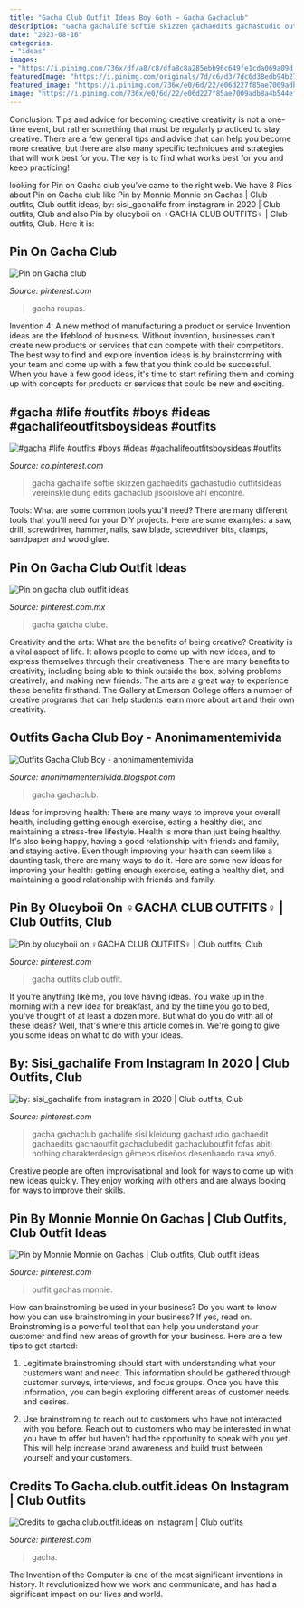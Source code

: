 ```yaml
---
title: "Gacha Club Outfit Ideas Boy Goth ~ Gacha Gachaclub"
description: "Gacha gachalife softie skizzen gachaedits gachastudio outfitsideas vereinskleidung edits gachaclub jisooislove ahí encontré"
date: "2023-08-16"
categories:
- "ideas"
images:
- "https://i.pinimg.com/736x/df/a8/c8/dfa8c8a285ebb96c649fe1cda069a09d.jpg"
featuredImage: "https://i.pinimg.com/originals/7d/c6/d3/7dc6d38edb94b270be8078e50f3f94e4.jpg"
featured_image: "https://i.pinimg.com/736x/e0/6d/22/e06d227f85ae7009adb8a4b544ef320c.jpg"
image: "https://i.pinimg.com/736x/e0/6d/22/e06d227f85ae7009adb8a4b544ef320c.jpg"
---
```



Conclusion: Tips and advice for becoming creative
creativity is not a one-time event, but rather something that must be regularly practiced to stay creative. There are a few general tips and advice that can help you become more creative, but there are also many specific techniques and strategies that will work best for you. The key is to find what works best for you and keep practicing!

	

		
looking for Pin on Gacha club you've came to the right web. We have 8 Pics about Pin on Gacha club like Pin by Monnie Monnie on Gachas | Club outfits, Club outfit ideas, by: sisi_gachalife from instagram in 2020 | Club outfits, Club and also Pin by olucyboii on ‍♀️GACHA CLUB OUTFITS‍♀️ | Club outfits, Club. Here it is:
		
    
## Pin On Gacha Club

<img loading=lazy src="https://i.pinimg.com/736x/a4/df/81/a4df8138c4e02f6c543bce87db1fddf4.jpg" onerror="this.onerror=null;this.src='https://tse1.mm.bing.net/th?id=OIP.zCMxm7E2GF88A50IzlljwQHaNA&amp;pid=15.1';" alt="Pin on Gacha club">

_Source: pinterest.com_

>gacha roupas. 

	

Invention 4: A new method of manufacturing a product or service
Invention ideas are the lifeblood of business. Without invention, businesses can't create new products or services that can compete with their competitors. The best way to find and explore invention ideas is by brainstorming with your team and come up with a few that you think could be successful. When you have a few good ideas, it's time to start refining them and coming up with concepts for products or services that could be new and exciting.

    
## #gacha #life #outfits #boys #ideas #gachalifeoutfitsboysideas #outfits

<img loading=lazy src="https://i.pinimg.com/736x/fe/d4/e9/fed4e91f09405beababd077e8bb0ac3a.jpg" onerror="this.onerror=null;this.src='https://tse1.mm.bing.net/th?id=OIP.8Ki02KXqrGUdSTOmKBHclQHaHS&amp;pid=15.1';" alt="#gacha #life #outfits #boys #ideas #gachalifeoutfitsboysideas #outfits">

_Source: co.pinterest.com_

>gacha gachalife softie skizzen gachaedits gachastudio outfitsideas vereinskleidung edits gachaclub jisooislove ahí encontré. 

	

Tools: What are some common tools you'll need?
There are many different tools that you'll need for your DIY projects. Here are some examples: a saw, drill, screwdriver, hammer, nails, saw blade, screwdriver bits, clamps, sandpaper and wood glue.

    
## Pin On Gacha Club Outfit Ideas

<img loading=lazy src="https://i.pinimg.com/736x/a9/0b/3f/a90b3f9141724ac26e6431d24f6390f2.jpg" onerror="this.onerror=null;this.src='https://tse2.mm.bing.net/th?id=OIP.Gdg4lRm66CVP7x1gJ8--6gHaJX&amp;pid=15.1';" alt="Pin on gacha club outfit ideas">

_Source: pinterest.com.mx_

>gacha gatcha clube. 

	

Creativity and the arts: What are the benefits of being creative?
Creativity is a vital aspect of life. It allows people to come up with new ideas, and to express themselves through their creativeness. There are many benefits to creativity, including being able to think outside the box, solving problems creatively, and making new friends. The arts are a great way to experience these benefits firsthand. The Gallery at Emerson College offers a number of creative programs that can help students learn more about art and their own creativity.

    
## Outfits Gacha Club Boy - Anonimamentemivida

<img loading=lazy src="https://wallpapercave.com/wp/wp8351693.jpg" onerror="this.onerror=null;this.src='https://tse1.mm.bing.net/th?id=OIP.Z_sWAFPmwPvUCrZnp71bBQHaEo&amp;pid=15.1';" alt="Outfits Gacha Club Boy - anonimamentemivida">

_Source: anonimamentemivida.blogspot.com_

>gacha gachaclub. 

	

Ideas for improving health: There are many ways to improve your overall health, including getting enough exercise, eating a healthy diet, and maintaining a stress-free lifestyle.
Health is more than just being healthy. It's also being happy, having a good relationship with friends and family, and staying active. Even though improving your health can seem like a daunting task, there are many ways to do it. Here are some new ideas for improving your health: getting enough exercise, eating a healthy diet, and maintaining a good relationship with friends and family.

    
## Pin By Olucyboii On ‍♀️GACHA CLUB OUTFITS‍♀️ | Club Outfits, Club

<img loading=lazy src="https://i.pinimg.com/736x/df/a8/c8/dfa8c8a285ebb96c649fe1cda069a09d.jpg" onerror="this.onerror=null;this.src='https://tse4.mm.bing.net/th?id=OIP.iyW8AeIDhbgC9fEjRUNCfQHaFh&amp;pid=15.1';" alt="Pin by olucyboii on ‍♀️GACHA CLUB OUTFITS‍♀️ | Club outfits, Club">

_Source: pinterest.com_

>gacha outfits club outfit. 

	

If you're anything like me, you love having ideas. You wake up in the morning with a new idea for breakfast, and by the time you go to bed, you've thought of at least a dozen more. But what do you do with all of these ideas? Well, that's where this article comes in. We're going to give you some ideas on what to do with your ideas.

    
## By: Sisi_gachalife From Instagram In 2020 | Club Outfits, Club

<img loading=lazy src="https://i.pinimg.com/736x/1e/5c/91/1e5c919aea2b326a63aba8147ac84de8.jpg" onerror="this.onerror=null;this.src='https://tse1.mm.bing.net/th?id=OIP.Egn7wi7AvCD6KogulZ_ynAHaHa&amp;pid=15.1';" alt="by: sisi_gachalife from instagram in 2020 | Club outfits, Club">

_Source: pinterest.com_

>gacha gachaclub gachalife sisi kleidung gachastudio gachaedit gachaedits gachaoutfit gachaclubedit gachacluboutfit fofas abiti nothing charakterdesign gêmeos diseños desenhando гача клуб. 

	

Creative people are often improvisational and look for ways to come up with new ideas quickly. They enjoy working with others and are always looking for ways to improve their skills.

    
## Pin By Monnie Monnie On Gachas | Club Outfits, Club Outfit Ideas

<img loading=lazy src="https://i.pinimg.com/originals/7d/c6/d3/7dc6d38edb94b270be8078e50f3f94e4.jpg" onerror="this.onerror=null;this.src='https://tse2.mm.bing.net/th?id=OIP.kjs4_v3tbYqrptR9AvWBegHaHa&amp;pid=15.1';" alt="Pin by Monnie Monnie on Gachas | Club outfits, Club outfit ideas">

_Source: pinterest.com_

>outfit gachas monnie. 

	

How can brainstroming be used in your business?
Do you want to know how you can use brainstroming in your business? If yes, read on. Brainstroming is a powerful tool that can help you understand your customer and find new areas of growth for your business. Here are a few tips to get started:
1. Legitimate brainstroming should start with understanding what your customers want and need. This information should be gathered through customer surveys, interviews, and focus groups. Once you have this information, you can begin exploring different areas of customer needs and desires.

2. Use brainstroming to reach out to customers who have not interacted with you before. Reach out to customers who may be interested in what you have to offer but haven’t had the opportunity to speak with you yet. This will help increase brand awareness and build trust between yourself and your customers.


    
## Credits To Gacha.club.outfit.ideas On Instagram | Club Outfits

<img loading=lazy src="https://i.pinimg.com/736x/e0/6d/22/e06d227f85ae7009adb8a4b544ef320c.jpg" onerror="this.onerror=null;this.src='https://tse2.mm.bing.net/th?id=OIP.SId-997fwTJJX9hnyjGNkgHaHY&amp;pid=15.1';" alt="Credits to gacha.club.outfit.ideas on Instagram | Club outfits">

_Source: pinterest.com_

>gacha. 

	

The Invention of the Computer is one of the most significant inventions in history. It revolutionized how we work and communicate, and has had a significant impact on our lives and world.

